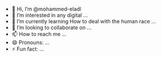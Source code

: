 - 👋 Hi, I’m @mohammed-eladl
- 👀 I’m interested in any digital ...
- 🌱 I’m currently learning How to deal with the human race ...
- 💞️ I’m looking to collaborate on ...
- 📫 How to reach me ...
- 😄 Pronouns: ...
- ⚡ Fun fact: ...

<!---
mohammed-eladl/mohammed-eladl is a ✨ special ✨ repository because its `README.md` (this file) appears on your GitHub profile.
You can click the Preview link to take a look at your changes.
--->
